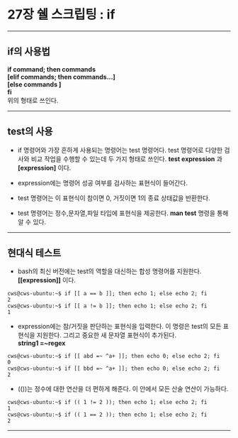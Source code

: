 # 27장 쉘 스크립팅 : if
***

## if의 사용법

**if command; then commands<br>
\[elif commands; then commands...\]<br>
\[else commands \]<br>
fi** <br>
위의 형태로 쓰인다.

***

## test의 사용

* if 명령어와 가장 흔하게 사용되는 명령어는 test 명령어다. test 명령어로 다양한 검사와 비교 작업을
수행할 수 있는데 두 가지 형태로 쓰인다.
        **test expression** 과 **\[expression\]** 이다.
* expression에는 명령어 성공 여부를 검사하는 표현식이 들어간다.      
* test 명령어는 이 표현식이 참이면 0, 거짓이면 1의 종료 상태값을 반환한다.

* test 명령어는 정수,문자열,파일 타입에 표현식을 제공한다. **man test** 명령을 통해 알 수 있다.

***

## 현대식 테스트

* bash의 최신 버전에는 test의 역할을 대신하는 합성 명령어를 지원한다. **\[\[expression\]\]** 이다.
```
cws@cws-ubuntu:~$ if [[ a == b ]]; then echo 1; else echo 2; fi 
2
cws@cws-ubuntu:~$ if [[ a != b ]]; then echo 1; else echo 2; fi 
1

```
* expression에는 참/거짓을 판단하는 표현식을 입력한다. 이 명령은 test의 모든 표현식을 지원한다.
그리고 중요한 새 문자열 표현식이 추가된다.                
    **string1 =~regex**
```
cws@cws-ubuntu:~$ if [[ abd =~ ^a+ ]]; then echo 0; else echo 2; fi
0
cws@cws-ubuntu:~$ if [[ bbd =~ ^a+ ]]; then echo 0; else echo 2; fi
2

```



* (())는 정수에 대한 연산을 더 편하게 해준다. 이 안에서 모든 산술 연산이 가능하다.
```
cws@cws-ubuntu:~$ if (( 1 != 2 )); then echo 1; else echo 2; fi 
1
cws@cws-ubuntu:~$ if (( 1 == 2 )); then echo 1; else echo 2; fi 
2

```

***
